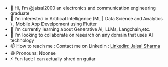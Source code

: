 - 👋 Hi, I’m @jaisal2000 an electronics and communication engineering graduate
- 👀 I’m interested in Artifical Intelligence (ML | Data Science and Analytics ) , Mobile App Develpoment using Flutter
- 🌱 I’m currently learning about Generative Ai, LLMs, Langchain,etc.
- 💞️ I’m looking to collaborate on research on any domain that uses AI technology
- 📫 How to reach me : Contact me on Linkedin : <a href="https://www.linkedin.com/jaisal2000"> Linkedin: Jaisal Sharma </a>
- 😄 Pronouns: Noonee
- ⚡ Fun fact: I can actually shred on guitar

<!---
jaisal2000/jaisal2000 is a ✨ special ✨ repository because its `README.md` (this file) appears on your GitHub profile.
You can click the Preview link to take a look at your changes.
--->
